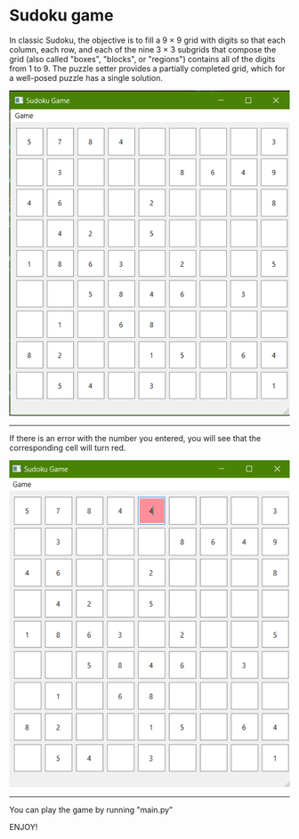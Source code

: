 # Sudoku game

In classic Sudoku, the objective is to fill a 9 × 9 grid with digits so that each column, each row, and each of the nine 3 × 3 subgrids that compose the grid (also called "boxes", "blocks", or "regions") contains all of the digits from 1 to 9. The puzzle setter provides a partially completed grid, which for a well-posed puzzle has a single solution.

![image](1.png)

---

If there is an error with the number you entered, you will see that the corresponding cell will turn red.

![image](2.png)

---
You can play the game by running "main.py"

ENJOY!
